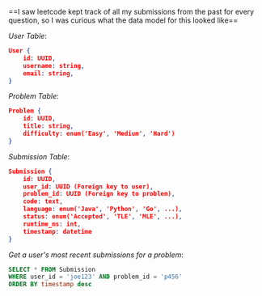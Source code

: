 ==I saw leetcode kept track of all my submissions from the past for every question, so I was curious what the data model for this looked like==

*User Table*:
``` json
User {
	id: UUID,
	username: string,
	email: string,
}
```

*Problem Table*:
``` json
Problem {
	id: UUID,
	title: string,
	difficulty: enum('Easy', 'Medium', 'Hard')
}
```

*Submission Table*:
``` json
Submission {
	id: UUID, 
	user_id: UUID (Foreign key to user),
	problem_id: UUID (Foreign key to problem),
	code: text,
	language: enum('Java', 'Python', 'Go', ...),
	status: enum('Accepted', 'TLE', 'MLE', ...),
	runtime_ms: int,
	timestamp: datetime
}
```

*Get a user's most recent submissions for a problem*:
``` sql
SELECT * FROM Submission
WHERE user_id = 'joe123' AND problem_id = 'p456'
ORDER BY timestamp desc
```

